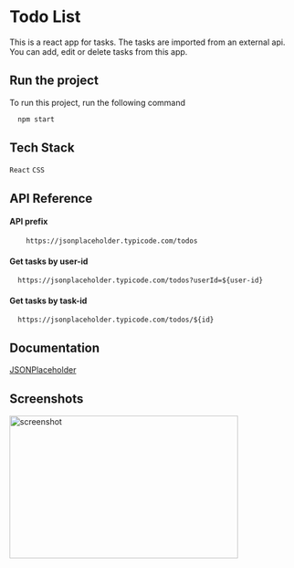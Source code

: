 
# Todo List

This is a react app for tasks. The tasks are imported from an external api. You can add, edit or delete tasks from this app.


## Run the project

To run this project, run the following command

```bash
  npm start
```


## Tech Stack

`React` `CSS`

## API Reference


#### API prefix

```http
    https://jsonplaceholder.typicode.com/todos
```

#### Get tasks by user-id

```http
  https://jsonplaceholder.typicode.com/todos?userId=${user-id}
```

#### Get tasks by task-id

```http
  https://jsonplaceholder.typicode.com/todos/${id}
```
## Documentation

[JSONPlaceholder](https://jsonplaceholder.typicode.com/guide/)

## Screenshots

<img src="https://user-images.githubusercontent.com/114740896/210266052-8709e681-93e3-4bd0-ade5-b56155f27b65.png" alt="screenshot" height="250" width="400">
